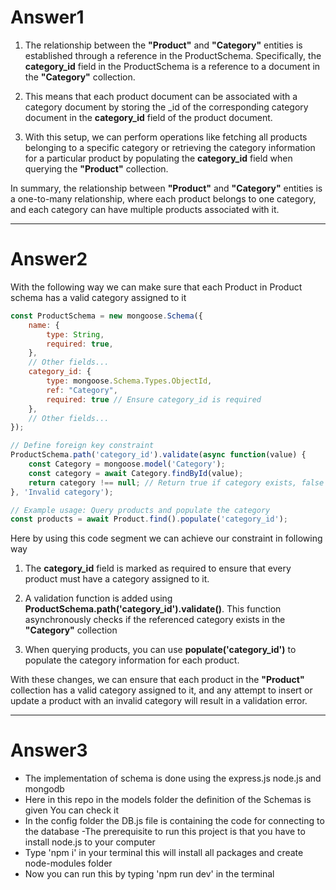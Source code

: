 # Answer1

1. The relationship between the **"Product"** and **"Category"** entities is established through a reference in the ProductSchema. Specifically, the **category_id** field in the ProductSchema is a reference to a document in the **"Category"** collection.

2. This means that each product document can be associated with a category document by storing the _id of the corresponding category document in the **category_id** field of the product document.

3. With this setup, we can perform operations like fetching all products belonging to a specific category or retrieving the category information for a particular product by populating the **category_id** field when querying the **"Product"** collection.


In summary, the relationship between **"Product"** and **"Category"** entities is a one-to-many relationship, where each product belongs to one category, and each category can have multiple products associated with it.

--- 

# Answer2

With the following way we can make sure that each Product in Product schema has a valid category assigned to it

```javascript
const ProductSchema = new mongoose.Schema({
    name: {
        type: String,
        required: true,
    },
    // Other fields...
    category_id: {
        type: mongoose.Schema.Types.ObjectId,
        ref: "Category",
        required: true // Ensure category_id is required
    },
    // Other fields...
});

// Define foreign key constraint
ProductSchema.path('category_id').validate(async function(value) {
    const Category = mongoose.model('Category');
    const category = await Category.findById(value);
    return category !== null; // Return true if category exists, false otherwise
}, 'Invalid category');

// Example usage: Query products and populate the category
const products = await Product.find().populate('category_id');

```

Here by using this code segment we can achieve our constraint in following way

1. The **category_id** field is marked as required to ensure that every product must have a category assigned to it.

2. A validation function is added using **ProductSchema.path('category_id').validate()**. This function asynchronously checks if the referenced category exists in the **"Category"** collection

3. When querying products, you can use **populate('category_id')** to populate the category information for each product.

With these changes, we can ensure that each product in the **"Product"** collection has a valid category assigned to it, and any attempt to insert or update a product with an invalid category will result in a validation error.

---

# Answer3

- The implementation of schema is done using the express.js node.js and mongodb 
- Here in this repo in the models folder the definition of the Schemas is given You can check it 
- In the config folder the DB.js file is containing the code for connecting to the database
-The prerequisite to run this project is that you have to install node.js to your computer 
- Type 'npm i' in your terminal this will install all packages and create node-modules folder
- Now you can run this by typing 'npm run dev' in the terminal 